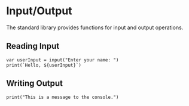 # Input/Output

The standard library provides functions for input and output operations.

## Reading Input

```simple_script
var userInput = input("Enter your name: ")
print(`Hello, ${userInput}`)
```

## Writing Output

```simple_script
print("This is a message to the console.")
```
